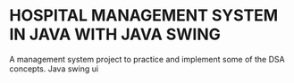 # HOSPITAL MANAGEMENT SYSTEM IN JAVA WITH JAVA SWING
A management system project to practice and implement some of the DSA concepts. Java swing ui
